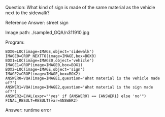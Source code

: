 Question: What kind of sign is made of the same material as the vehicle next to the sidewalk?

Reference Answer: street sign

Image path: ./sampled_GQA/n311910.jpg

Program:

```
BOX0=LOC(image=IMAGE,object='sidewalk')
IMAGE0=CROP_NEXTTO(image=IMAGE,box=BOX0)
BOX1=LOC(image=IMAGE0,object='vehicle')
IMAGE1=CROP(image=IMAGE0,box=BOX1)
BOX2=LOC(image=IMAGE,object='sign')
IMAGE2=CROP(image=IMAGE,box=BOX2)
ANSWER0=VQA(image=IMAGE1,question='What material is the vehicle made of?')
ANSWER1=VQA(image=IMAGE2,question='What material is the sign made of?')
ANSWER2=EVAL(expr="'yes' if {ANSWER0} == {ANSWER1} else 'no'")
FINAL_RESULT=RESULT(var=ANSWER2)
```
Answer: runtime error

